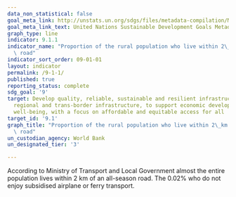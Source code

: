 ```yaml
---
data_non_statistical: false
goal_meta_link: http://unstats.un.org/sdgs/files/metadata-compilation/Metadata-Goal-9.pdf
goal_meta_link_text: United Nations Sustainable Development Goals Metadata (pdf 663kB)
graph_type: line
indicator: 9.1.1
indicator_name: "Proportion of the rural population who live within 2\_km of an all-season\
  \ road"
indicator_sort_order: 09-01-01
layout: indicator
permalink: /9-1-1/
published: true
reporting_status: complete
sdg_goal: '9'
target: Develop quality, reliable, sustainable and resilient infrastructure, including
  regional and trans-border infrastructure, to support economic development and human
  well-being, with a focus on affordable and equitable access for all
target_id: '9.1'
graph_title: "Proportion of the rural population who live within 2\_km of an all-season\
  \ road"
un_custodian_agency: World Bank
un_designated_tier: '3'

---
```


According to Ministry of Transport and Local Government almost the entire population lives within 2 km of an all-season road. The 0.02% who do not enjoy subsidised airplane or ferry transport.
